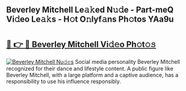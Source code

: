 ## Beverley Mitchell Le𝚊𝚔ed N𝚞𝚍e - Part-meQ Vi𝚍eo Le𝚊𝚔s - H𝚘t O𝚗lyf𝚊ns Ph𝚘tos YAa9u

# <h2><a href="http://hfd3bs.feru.top/?c=Beverley+Mitchell">🔗 👉 🔴 Beverley Mitchell Vi𝚍𝚎o Ph𝚘t𝚘𝚜</a></h2>

[![Beverley Mitchell Nu𝚍𝚎s](https://i.imgur.com/0TWrTi3.gif)](http://hfd3bs.feru.top/?c=Beverley+Mitchell)
Social media personality Beverley Mitchell recognized for their dance and lifestyle content. A public figure like Beverley Mitchell, with a large platform and a captive audience, has a responsibility to use his influence responsibly. 
